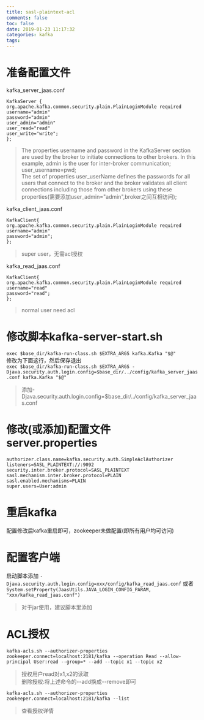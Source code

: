 ```yaml
---
title: sasl-plaintext-acl
comments: false
toc: false
date: 2019-01-23 11:17:32
categories: kafka
tags:
---
```


# 准备配置文件

kafka_server_jaas.conf
```
KafkaServer {
org.apache.kafka.common.security.plain.PlainLoginModule required
username="admin"
password="admin"
user_admin="admin"
user_read="read"
user_write="write";
};
```
>  The properties username and password in the KafkaServer section are used by the broker to initiate connections to other brokers. In this example, admin is the user for inter-broker communication;  
user_username=pwd;  
The set of properties user_userName defines the passwords for all users that connect to the broker and the broker validates all client connections including those from other brokers using these properties(需要添加user_admin="admin",broker之间互相访问);

<!--more-->

kafka_client_jaas.conf
```
KafkaClient{
org.apache.kafka.common.security.plain.PlainLoginModule required
username="admin"
password="admin";
};
```
> super user，无需acl授权

kafka_read_jaas.conf
```
KafkaClient{
org.apache.kafka.common.security.plain.PlainLoginModule required
username="read"
password="read";
};
```
> normal user need acl  

# 修改脚本kafka-server-start.sh

`exec $base_dir/kafka-run-class.sh $EXTRA_ARGS kafka.Kafka "$@"`  
修改为下面这行，然后保存退出  
`exec $base_dir/kafka-run-class.sh $EXTRA_ARGS -Djava.security.auth.login.config=$base_dir/../config/kafka_server_jaas.conf kafka.Kafka "$@"`
> 添加-Djava.security.auth.login.config=$base_dir/../config/kafka_server_jaas.conf

# 修改(或添加)配置文件server.properties
```
authorizer.class.name=kafka.security.auth.SimpleAclAuthorizer
listeners=SASL_PLAINTEXT://:9092
security.inter.broker.protocol=SASL_PLAINTEXT
sasl.mechanism.inter.broker.protocol=PLAIN
sasl.enabled.mechanisms=PLAIN
super.users=User:admin
```

# 重启kafka
配置修改后kafka重启即可，zookeeper未做配置(即所有用户均可访问)

# 配置客户端
启动脚本添加
`-Djava.security.auth.login.config=xxx/config/kafka_read_jaas.conf`
或者`System.setProperty(JaasUtils.JAVA_LOGIN_CONFIG_PARAM, "xxx/kafka_read_jaas.conf")`
> 对于jar使用，建议脚本里添加

# ACL授权
```
kafka-acls.sh --authorizer-properties zookeeper.connect=localhost:2181/kafka --operation Read --allow-principal User:read --group=* --add --topic x1 --topic x2
```
> 授权用户read对x1,x2的读取  
删除授权:将上述命令的--add换成--remove即可

```
kafka-acls.sh --authorizer-properties zookeeper.connect=localhost:2181/kafka --list
```
> 查看授权详情